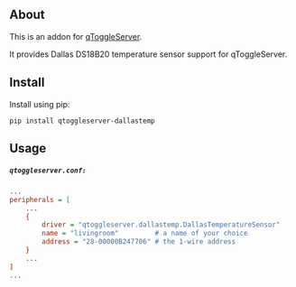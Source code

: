 ## About

This is an addon for [qToggleServer](https://github.com/qtoggle/qtoggleserver).

It provides Dallas DS18B20 temperature sensor support for qToggleServer.


## Install

Install using pip:

    pip install qtoggleserver-dallastemp


## Usage

##### `qtoggleserver.conf:`
``` ini
...
peripherals = [
    ...
    {
        driver = "qtoggleserver.dallastemp.DallasTemperatureSensor"
        name = "livingroom"         # a name of your choice
        address = "28-00000B247706" # the 1-wire address 
    }
    ...
]
...
```
